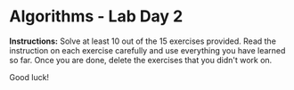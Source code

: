 # Algorithms - Lab Day 2

**Instructions:** Solve at least 10 out of the 15 exercises provided. Read the instruction on each exercise carefully and use everything you have learned so far. Once you are done, delete the exercises that you didn't work on.

Good luck!
